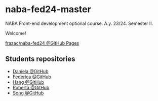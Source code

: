 # naba-fed24-master

NABA Front-end development optional course. A.y. 23/24. Semester II.

Welcome!

[frazac/naba-fed24 @GitHub Pages](https://frazac.github.io/NABA-fed24-master/)

## Students repositories

* [Daniela @GitHub](https://github.com/hdanielah/)
* [Federica @GitHub](https://github.com/FedeVenza/)
* [Hang @GitHub](https://github.com/Hang930/)
* [Roberta @GitHub](https://github.com/RobertaRuggeri99/)
* [Song @GitHub](https://github.com/he658834/)